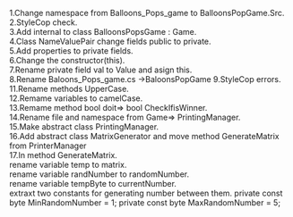 1.Change namespace from Balloons_Pops_game to BalloonsPopGame.Src.<br/>
2.StyleCop check.<br/>
3.Add internal to class BalloonsPopsGame : Game.<br/>
4.Class NameValuePair change fields public to private.<br/>
5.Add properties to private fields.<br/>
6.Change the constructor(this).<br/>
7.Rename private field val to Value and asign this.<br/>
8.Rename Baloons_Pops_game.cs ->BaloonsPopGame
9.StyleCop errors.<br/>
11.Rename methods UpperCase.<br/>
12.Remame variables to camelCase.<br/>
13.Remame method bool doit=> bool CheckIfisWinner.<br/>
14.Rename file and namespace from Game=> PrintingManager.<br/>
15.Make abstract class PrintingManager.<br/>
16.Add abstract class MatrixGenerator and move method GenerateMatrix from PrinterManager<br/>
17.In method GenerateMatrix.<br/>
  rename variable temp to matrix.<br/>
  rename variable randNumber to randomNumber.<br/>
  rename variable tempByte to currentNumber.<br/>
  extraxt two constants for generating number between them.
  private const byte MinRandomNumber = 1;
  private const byte MaxRandomNumber = 5;


